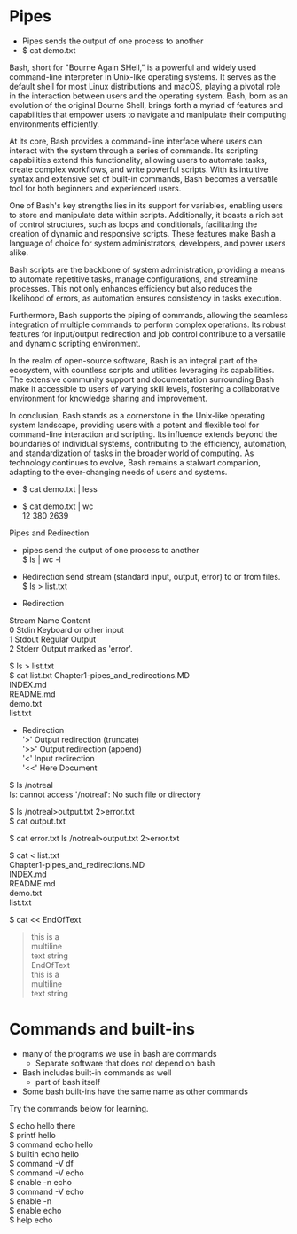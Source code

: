 # Pipes

* Pipes sends the output of one process to another
* $ cat demo.txt

Bash, short for "Bourne Again SHell," is a powerful and widely used command-line interpreter in Unix-like operating systems. It serves as the default shell for most Linux distributions and macOS, playing a pivotal role in the interaction between users and the operating system. Bash, born as an evolution of the original Bourne Shell, brings forth a myriad of features and capabilities that empower users to navigate and manipulate their computing environments efficiently.

At its core, Bash provides a command-line interface where users can interact with the system through a series of commands. Its scripting capabilities extend this functionality, allowing users to automate tasks, create complex workflows, and write powerful scripts. With its intuitive syntax and extensive set of built-in commands, Bash becomes a versatile tool for both beginners and experienced users.

One of Bash's key strengths lies in its support for variables, enabling users to store and manipulate data within scripts. Additionally, it boasts a rich set of control structures, such as loops and conditionals, facilitating the creation of dynamic and responsive scripts. These features make Bash a language of choice for system administrators, developers, and power users alike.

Bash scripts are the backbone of system administration, providing a means to automate repetitive tasks, manage configurations, and streamline processes. This not only enhances efficiency but also reduces the likelihood of errors, as automation ensures consistency in tasks execution.

Furthermore, Bash supports the piping of commands, allowing the seamless integration of multiple commands to perform complex operations. Its robust features for input/output redirection and job control contribute to a versatile and dynamic scripting environment.

In the realm of open-source software, Bash is an integral part of the ecosystem, with countless scripts and utilities leveraging its capabilities. The extensive community support and documentation surrounding Bash make it accessible to users of varying skill levels, fostering a collaborative environment for knowledge sharing and improvement.

In conclusion, Bash stands as a cornerstone in the Unix-like operating system landscape, providing users with a potent and flexible tool for command-line interaction and scripting. Its influence extends beyond the boundaries of individual systems, contributing to the efficiency, automation, and standardization of tasks in the broader world of computing. As technology continues to evolve, Bash remains a stalwart companion, adapting to the ever-changing needs of users and systems.

* $ cat demo.txt | less

* $ cat demo.txt | wc  
   12     380    2639

Pipes and Redirection

* pipes send the output of one process to another  
 $ ls | wc -l

* Redirection send stream (standard input, output, error) to or from files.  
 $ ls > list.txt  

* Redirection

Stream                     Name           Content  
0                        Stdin             Keyboard or other input  
1                        Stdout            Regular Output  
2                        Stderr            Output marked as 'error'.  

$ ls > list.txt  
$ cat list.txt
Chapter1-pipes_and_redirections.MD  
INDEX.md  
README.md  
demo.txt  
list.txt  

* Redirection  
 '>'                Output redirection (truncate)  
 '>>'               Output redirection (append)  
 '<'                Input redirection  
 '<<'               Here Document

$ ls /notreal  
ls: cannot access '/notreal': No such file or directory  

$ ls /notreal>output.txt 2>error.txt  
$ cat output.txt  
  
$ cat error.txt
ls /notreal>output.txt 2>error.txt

$ cat < list.txt  
Chapter1-pipes_and_redirections.MD  
INDEX.md  
README.md  
demo.txt  
list.txt  


$ cat << EndOfText  
> this is a  
> multiline  
> text string  
> EndOfText  
this is a  
multiline  
text string  


# Commands and built-ins

* many of the programs we use in bash are commands  
   - Separate software that does not depend on bash  
* Bash includes built-in commands as well  
   - part of bash itself
* Some bash built-ins have the same name as other commands  

Try the commands below for learning.  

$ echo hello there  
$ printf hello  
$ command echo hello  
$ builtin echo hello  
$ command -V df  
$ command -V echo  
$ enable -n echo  
$ command -V echo  
$ enable -n  
$ enable echo  
$ help echo  
